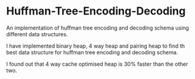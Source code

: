 # Huffman-Tree-Encoding-Decoding
An implementation of huffman tree encoding and decoding schema using different data structures.

I have implemented binary heap, 4 way heap and pairing heap to find th best data structure for huffman tree encoding and decoding schema.

I found out that 4 way cache optimised heap is 30% faster than the other two.
